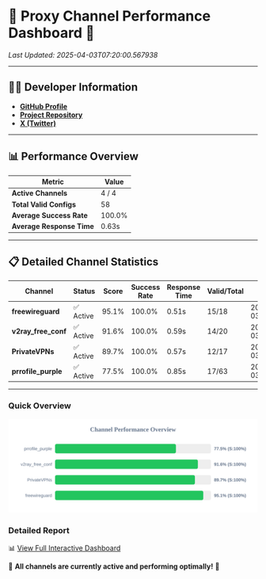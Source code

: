 # 🌟 Proxy Channel Performance Dashboard 🌟

_Last Updated: 2025-04-03T07:20:00.567938_

---

## 👩‍💻 Developer Information

- **[GitHub Profile](https://github.com/4n0nymou3)**  
- **[Project Repository](https://github.com/4n0nymou3/multi-proxy-config-fetcher)**  
- **[X (Twitter)](https://x.com/4n0nymou3)**  

---

## 📊 Performance Overview

| Metric                | Value       |
|-----------------------|-------------|
| **Active Channels**   | 4 / 4       |
| **Total Valid Configs** | 58          |
| **Average Success Rate** | 100.0%      |
| **Average Response Time** | 0.63s       |

---

## 📋 Detailed Channel Statistics

| Channel          | Status     | Score  | Success Rate | Response Time | Valid/Total | Last Success               |
|------------------|------------|--------|--------------|---------------|-------------|----------------------------|
| **freewireguard**  | ✅ Active  | 95.1%  | 100.0% | 0.51s         | 15/18       | 2025-04-03T07:20:00.566137 |
| **v2ray_free_conf**  | ✅ Active  | 91.6%  | 100.0% | 0.59s         | 14/20       | 2025-04-03T07:19:59.425688 |
| **PrivateVPNs**  | ✅ Active  | 89.7%  | 100.0% | 0.57s         | 12/17       | 2025-04-03T07:20:00.028037 |
| **prrofile_purple**  | ✅ Active  | 77.5%  | 100.0% | 0.85s         | 17/63       | 2025-04-03T07:19:58.785981 |

---

### Quick Overview
<div align="center">
  <a href="https://raw.githubusercontent.com/nullluser/NullRepo/refs/heads/main/assets/channel_stats_chart.svg">
    <img src="https://raw.githubusercontent.com/nullluser/NullRepo/refs/heads/main/assets/channel_stats_chart.svg" alt="Source Performance Statistics" width="800">
  </a>
</div>

### Detailed Report
📊 [View Full Interactive Dashboard](https://htmlpreview.github.io/?https://github.com/nullluser/NullRepo/blob/main/assets/performance_report.html)

🎉 **All channels are currently active and performing optimally!** 🎉
